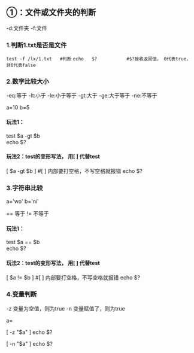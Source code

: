 ## ①：文件或文件夹的判断
-d:文件夹
-f:文件

### 1.判断1.txt是否是文件
`test -f /lx/1.txt   #判断`
`echo   $?           #$?接收返回值， 0代表true， 非0代表false`

### 2.数字比较大小
-eq:等于
-lt:小于
-le:小于等于
-gt:大于
-ge:大于等于
-ne:不等于

a=10
b=5
#### 玩法1：
test  $a -gt $b   
echo $?
#### 玩法2：test的变形写法， 用[ ] 代替test
[ $a -gt $b ]  #[ ] 内部要打空格，不写空格就报错
echo $?
### 3.字符串比较
a='wo'
b='ni'

==  等于
!=  不等于

#### 玩法1：
test  $a == $b   
echo $?

#### 玩法2：test的变形写法， 用[ ] 代替test
[ $a != $b ]  #[ ] 内部要打空格，不写空格就报错
echo $?


### 4.变量判断
-z    变量为空值，则为true
-n    变量赋值了，则为true

a=

[ -z "$a" ]
echo $?

[ -n "$a" ]
echo $?
